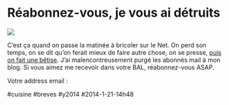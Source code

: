 # Réabonnez-vous, je vous ai détruits

![](_i/Capture--2014-01-21-à-11.34.44.png)

C’est ça quand on passe la matinée à bricoler sur le Net. On perd son temps, on se dit qu’on ferait mieux de faire autre chose, on se presse, [puis on fait une bêtise](astuce-blog-evaluer-la-popularite-geek.md). J’ai malencontreusement purgé les abonnés mail à mon blog. Si vous aimez me recevoir dans votre BAL, réabonnez-vous ASAP.

Votre address email :



#cuisine #breves #y2014 #2014-1-21-14h48
